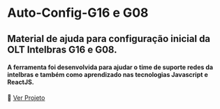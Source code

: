 # Auto-Config-G16 e G08
 
## Material de ajuda para configuração inicial da OLT Intelbras G16 e G08.

#### A ferramenta foi desenvolvida para ajudar o time de suporte redes da intelbras e também como aprendizado nas tecnologias Javascript e ReactJS. 

🔗 [Ver Projeto](https://g16.felipecoutinho.com) 
